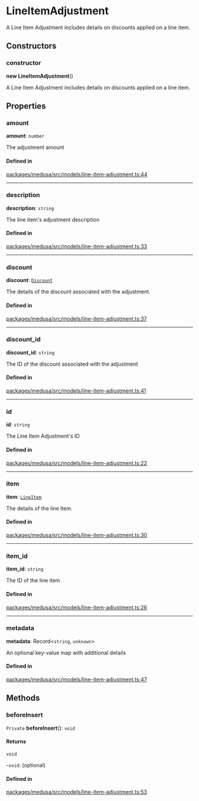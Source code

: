 # LineItemAdjustment

A Line Item Adjustment includes details on discounts applied on a line item.

## Constructors

### constructor

**new LineItemAdjustment**()

A Line Item Adjustment includes details on discounts applied on a line item.

## Properties

### amount

 **amount**: `number`

The adjustment amount

#### Defined in

[packages/medusa/src/models/line-item-adjustment.ts:44](https://github.com/medusajs/medusa/blob/e39010127/packages/medusa/src/models/line-item-adjustment.ts#L44)

___

### description

 **description**: `string`

The line item's adjustment description

#### Defined in

[packages/medusa/src/models/line-item-adjustment.ts:33](https://github.com/medusajs/medusa/blob/e39010127/packages/medusa/src/models/line-item-adjustment.ts#L33)

___

### discount

 **discount**: [`Discount`](Discount.md)

The details of the discount associated with the adjustment.

#### Defined in

[packages/medusa/src/models/line-item-adjustment.ts:37](https://github.com/medusajs/medusa/blob/e39010127/packages/medusa/src/models/line-item-adjustment.ts#L37)

___

### discount\_id

 **discount\_id**: `string`

The ID of the discount associated with the adjustment

#### Defined in

[packages/medusa/src/models/line-item-adjustment.ts:41](https://github.com/medusajs/medusa/blob/e39010127/packages/medusa/src/models/line-item-adjustment.ts#L41)

___

### id

 **id**: `string`

The Line Item Adjustment's ID

#### Defined in

[packages/medusa/src/models/line-item-adjustment.ts:22](https://github.com/medusajs/medusa/blob/e39010127/packages/medusa/src/models/line-item-adjustment.ts#L22)

___

### item

 **item**: [`LineItem`](LineItem.md)

The details of the line item.

#### Defined in

[packages/medusa/src/models/line-item-adjustment.ts:30](https://github.com/medusajs/medusa/blob/e39010127/packages/medusa/src/models/line-item-adjustment.ts#L30)

___

### item\_id

 **item\_id**: `string`

The ID of the line item

#### Defined in

[packages/medusa/src/models/line-item-adjustment.ts:26](https://github.com/medusajs/medusa/blob/e39010127/packages/medusa/src/models/line-item-adjustment.ts#L26)

___

### metadata

 **metadata**: Record<`string`, `unknown`\>

An optional key-value map with additional details

#### Defined in

[packages/medusa/src/models/line-item-adjustment.ts:47](https://github.com/medusajs/medusa/blob/e39010127/packages/medusa/src/models/line-item-adjustment.ts#L47)

## Methods

### beforeInsert

`Private` **beforeInsert**(): `void`

#### Returns

`void`

-`void`: (optional) 

#### Defined in

[packages/medusa/src/models/line-item-adjustment.ts:53](https://github.com/medusajs/medusa/blob/e39010127/packages/medusa/src/models/line-item-adjustment.ts#L53)
